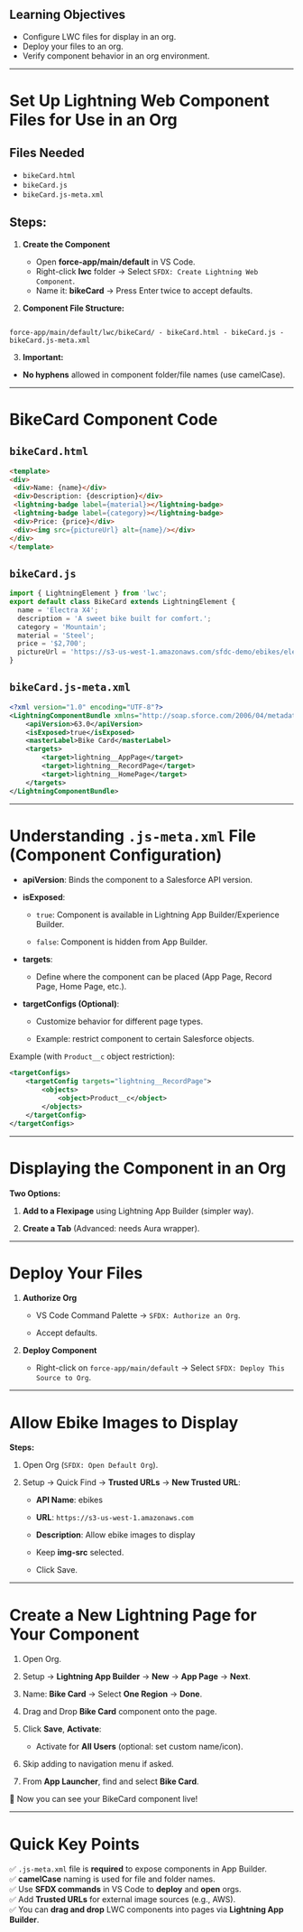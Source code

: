## Learning Objectives
- Configure LWC files for display in an org.
- Deploy your files to an org.
- Verify component behavior in an org environment.

---

# Set Up Lightning Web Component Files for Use in an Org

## Files Needed
- `bikeCard.html`
- `bikeCard.js`
- `bikeCard.js-meta.xml`

## Steps:
1. **Create the Component**
   - Open **force-app/main/default** in VS Code.
   - Right-click **lwc** folder → Select `SFDX: Create Lightning Web Component`.
   - Name it: **bikeCard** → Press Enter twice to accept defaults.
   
2. **Component File Structure:**
```

force-app/main/default/lwc/bikeCard/ - bikeCard.html - bikeCard.js - bikeCard.js-meta.xml

````

3. **Important:**
- **No hyphens** allowed in component folder/file names (use camelCase).

---

# BikeCard Component Code

## `bikeCard.html`
```html
<template>
<div>
 <div>Name: {name}</div>
 <div>Description: {description}</div>
 <lightning-badge label={material}></lightning-badge>
 <lightning-badge label={category}></lightning-badge>
 <div>Price: {price}</div>
 <div><img src={pictureUrl} alt={name}/></div>
</div>
</template>
````

## `bikeCard.js`

```javascript
import { LightningElement } from 'lwc';
export default class BikeCard extends LightningElement {
  name = 'Electra X4';
  description = 'A sweet bike built for comfort.';
  category = 'Mountain';
  material = 'Steel';
  price = '$2,700';
  pictureUrl = 'https://s3-us-west-1.amazonaws.com/sfdc-demo/ebikes/electrax4.jpg';
}
```

## `bikeCard.js-meta.xml`

```xml
<?xml version="1.0" encoding="UTF-8"?>
<LightningComponentBundle xmlns="http://soap.sforce.com/2006/04/metadata">
    <apiVersion>63.0</apiVersion>
    <isExposed>true</isExposed>
    <masterLabel>Bike Card</masterLabel>
    <targets>
        <target>lightning__AppPage</target>
        <target>lightning__RecordPage</target>
        <target>lightning__HomePage</target>
    </targets>
</LightningComponentBundle>
```

---

# Understanding `.js-meta.xml` File (Component Configuration)

- **apiVersion**: Binds the component to a Salesforce API version.
    
- **isExposed**:
    
    - `true`: Component is available in Lightning App Builder/Experience Builder.
        
    - `false`: Component is hidden from App Builder.
        
- **targets**:
    
    - Define where the component can be placed (App Page, Record Page, Home Page, etc.).
        
- **targetConfigs (Optional)**:
    
    - Customize behavior for different page types.
        
    - Example: restrict component to certain Salesforce objects.
        

Example (with `Product__c` object restriction):

```xml
<targetConfigs>
    <targetConfig targets="lightning__RecordPage">
        <objects>
            <object>Product__c</object>
        </objects>
    </targetConfig>
</targetConfigs>
```

---

# Displaying the Component in an Org

**Two Options:**

1. **Add to a Flexipage** using Lightning App Builder (simpler way).
    
2. **Create a Tab** (Advanced: needs Aura wrapper).
    

---

# Deploy Your Files

1. **Authorize Org**
    
    - VS Code Command Palette → `SFDX: Authorize an Org`.
        
    - Accept defaults.
        
2. **Deploy Component**
    
    - Right-click on `force-app/main/default` → Select `SFDX: Deploy This Source to Org`.
        

---

# Allow Ebike Images to Display

**Steps:**

1. Open Org (`SFDX: Open Default Org`).
    
2. Setup → Quick Find → **Trusted URLs** → **New Trusted URL**:
    
    - **API Name**: ebikes
        
    - **URL**: `https://s3-us-west-1.amazonaws.com`
        
    - **Description**: Allow ebike images to display
        
    - Keep **img-src** selected.
        
    - Click Save.
        

---

# Create a New Lightning Page for Your Component

1. Open Org.
    
2. Setup → **Lightning App Builder** → **New** → **App Page** → **Next**.
    
3. Name: **Bike Card** → Select **One Region** → **Done**.
    
4. Drag and Drop **Bike Card** component onto the page.
    
5. Click **Save**, **Activate**:
    
    - Activate for **All Users** (optional: set custom name/icon).
        
6. Skip adding to navigation menu if asked.
    
7. From **App Launcher**, find and select **Bike Card**.
    

🎉 Now you can see your BikeCard component live!

---

# Quick Key Points

✅ `.js-meta.xml` file is **required** to expose components in App Builder.  
✅ **camelCase** naming is used for file and folder names.  
✅ Use **SFDX commands** in VS Code to **deploy** and **open** orgs.  
✅ Add **Trusted URLs** for external image sources (e.g., AWS).  
✅ You can **drag and drop** LWC components into pages via **Lightning App Builder**.


